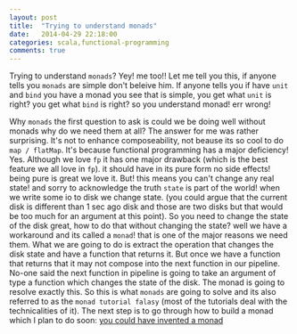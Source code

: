 ```yaml
---
layout: post
title:  "Trying to understand monads"
date:   2014-04-29 22:18:00
categories: scala,functional-programming
comments: true
---
```

Trying to understand `monads`? Yey! me too!! Let me tell you this, if anyone tells you `monads` are simple don't beleive him.  If anyone tells you if have `unit` and `bind` you have a monad you see that is simple, you get what `unit` is right? you get what `bind` is right? so you understand monad! err wrong!
    
Why `monads` the first question to ask is could we be doing well without monads why do we need them at all? The answer for me was rather surprising.  It's not to enhance composeability, not beause its so cool to do `map / flatMap`.  It's because functional programming has a major deficiency! Yes.  Although we love `fp` it has one major drawback (which is the best feature we all love in `fp`).  it should have in its pure form no side effects! being pure is great we love it.  But! this means you can't change any real state! and sorry to acknowledge the truth `state` is part of the world! when we write some io to disk we change state.  (you could argue that the current disk is different than 1 sec ago disk and those are two disks but that would be too much for an argument at this point).  So you need to change the state of the disk great, how to do that without changing the state? well we have a workaround and its called a `monad`! that is one of the major reasons we need them.  What we are going to do is extract the operation that changes the disk state and have a function that returns it.  But once we have a function that returns that it may not compose into the next function in our pipeline.  No-one said the next function in pipeline is going to take an argument of type a function which changes the state of the disk.  The monad is going to resolve exactly this.  So this is what `monads` are going to solve and its also referred to as the `monad tutorial falasy` (most of the tutorials deal with the technicalities of it).  The next step is to go through how to build a monad which I plan to do soon: [you could have invented a monad](http://blog.sigfpe.com/2006/08/you-could-have-invented-monads-and.html)